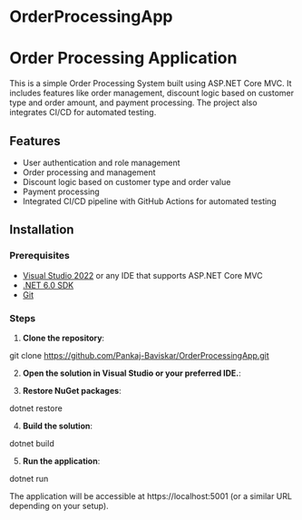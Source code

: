 
# OrderProcessingApp

# Order Processing Application

This is a simple Order Processing System built using ASP.NET Core MVC. It includes features like order management, discount logic based on customer type and order amount, and payment processing. The project also integrates CI/CD for automated testing.

## Features
- User authentication and role management
- Order processing and management
- Discount logic based on customer type and order value
- Payment processing
- Integrated CI/CD pipeline with GitHub Actions for automated testing

## Installation

### Prerequisites
- [Visual Studio 2022](https://visualstudio.microsoft.com/) or any IDE that supports ASP.NET Core MVC
- [.NET 6.0 SDK](https://dotnet.microsoft.com/download/dotnet/6.0)
- [Git](https://git-scm.com/)

### Steps

1. **Clone the repository**:

git clone https://github.com/Pankaj-Baviskar/OrderProcessingApp.git

2. **Open the solution in Visual Studio or your preferred IDE.**:

3. **Restore NuGet packages**:

dotnet restore

4. **Build the solution**:

dotnet build

5. **Run the application**:

dotnet run

The application will be accessible at https://localhost:5001 (or a similar URL depending on your setup).

